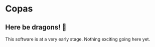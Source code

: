 # Copas

## Here be dragons! :dragon:

This software is at a very early stage.
Nothing exciting going here yet.
